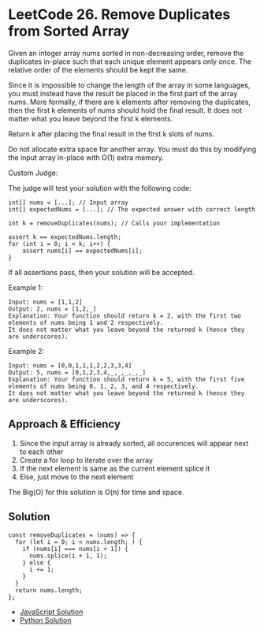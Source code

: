 # LeetCode 26. Remove Duplicates from Sorted Array
Given an integer array nums sorted in non-decreasing order, remove the duplicates in-place such that each unique element appears only once. The relative order of the elements should be kept the same.

Since it is impossible to change the length of the array in some languages, you must instead have the result be placed in the first part of the array nums. More formally, if there are k elements after removing the duplicates, then the first k elements of nums should hold the final result. It does not matter what you leave beyond the first k elements.

Return k after placing the final result in the first k slots of nums.

Do not allocate extra space for another array. You must do this by modifying the input array in-place with O(1) extra memory.

Custom Judge:

The judge will test your solution with the following code:
```
int[] nums = [...]; // Input array
int[] expectedNums = [...]; // The expected answer with correct length

int k = removeDuplicates(nums); // Calls your implementation

assert k == expectedNums.length;
for (int i = 0; i < k; i++) {
    assert nums[i] == expectedNums[i];
}
```
If all assertions pass, then your solution will be accepted.

 
Example 1:
```
Input: nums = [1,1,2]
Output: 2, nums = [1,2,_]
Explanation: Your function should return k = 2, with the first two elements of nums being 1 and 2 respectively.
It does not matter what you leave beyond the returned k (hence they are underscores).
```
Example 2:
```
Input: nums = [0,0,1,1,1,2,2,3,3,4]
Output: 5, nums = [0,1,2,3,4,_,_,_,_,_]
Explanation: Your function should return k = 5, with the first five elements of nums being 0, 1, 2, 3, and 4 respectively.
It does not matter what you leave beyond the returned k (hence they are underscores).
```


## Approach & Efficiency
1. Since the input array is already sorted, all occurences will appear next to each other
1. Create a for loop to iterate over the array
  1. If the next element is same as the current element splice it
  1. Else, just move to the next element

The Big(O) for this solution is O(n) for time and space.

## Solution
```
const removeDuplicates = (nums) => {
  for (let i = 0; i < nums.length; ) {
    if (nums[i] === nums[i + 1]) {
      nums.splice(i + 1, 1);
    } else {
      i += 1;
    }
  }
  return nums.length;
};
```

- [JavaScript Solution](./removeDuplicates.js)
- [Python Solution](../../../python/code_challenges/arrays/ordered_array/README.md)